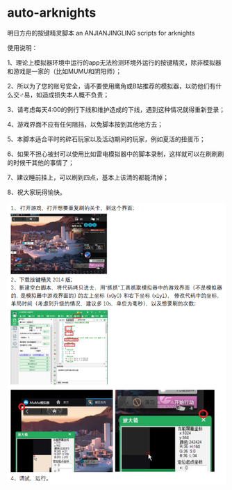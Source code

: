 # auto-arknights
明日方舟的按键精灵脚本 an ANJIANJINGLING scripts for arknights
  
使用说明：  

1、理论上模拟器环境中运行的app无法检测环境外运行的按键精灵，除非模拟器和游戏是一家的（比如MUMU和阴阳师）；  

2、所以为了您的账号安全，请不要使用鹰角或B站推荐的模拟器，以防他们有什么交♂易，如造成损失本人概不负责；  

3、请考虑每天4:00的例行下线和维护造成的下线，遇到这种情况就得重新登录；  

4、游戏界面不应有任何阻挡，以免脚本按到其他地方去；  

5、本脚本适合平时的碎石玩家以及活动期间的玩家，例如夏活的扭蛋币；  

6、如果不担心被封可以使用比如雷电模拟器中的脚本录制，这样就可以在刷刷刷的时候干其他的事情了；  

7、建议睡前挂上，可以刷到四点，基本上该清的都能清掉；  

8、祝大家玩得愉快。  

![image](https://github.com/Cybw/auto-arknights/blob/master/readme.png)
